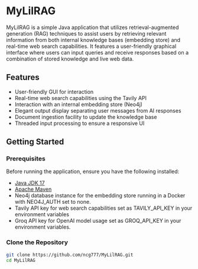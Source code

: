 # MyLilRAG

MyLilRAG is a simple Java application that utilizes retrieval-augmented generation (RAG) techniques to assist users by retrieving relevant information from both internal knowledge bases (embedding store) and real-time web search capabilities. It features a user-friendly graphical interface where users can input queries and receive responses based on a combination of stored knowledge and live web data.

## Features

- User-friendly GUI for interaction
- Real-time web search capabilities using the Tavily API
- Interaction with an internal embedding store (Neo4j)
- Elegant output display separating user messages from AI responses
- Document ingestion facility to update the knowledge base
- Threaded input processing to ensure a responsive UI

## Getting Started

### Prerequisites

Before running the application, ensure you have the following installed:

- [Java JDK 17](https://www.oracle.com/java/technologies/javase-jdk17-downloads.html)
- [Apache Maven](https://maven.apache.org/download.cgi)
- Neo4j database instance for the embedding store running in a Docker with NEO4J_AUTH set to none.
- Tavily API key for web search capabilities  set as TAVILY_API_KEY in your environment variables
- Groq API key for OpenAI model usage set as GROQ_API_KEY in your environment variables.

### Clone the Repository

```bash
git clone https://github.com/ncg777/MyLilRAG.git
cd MyLilRAG
